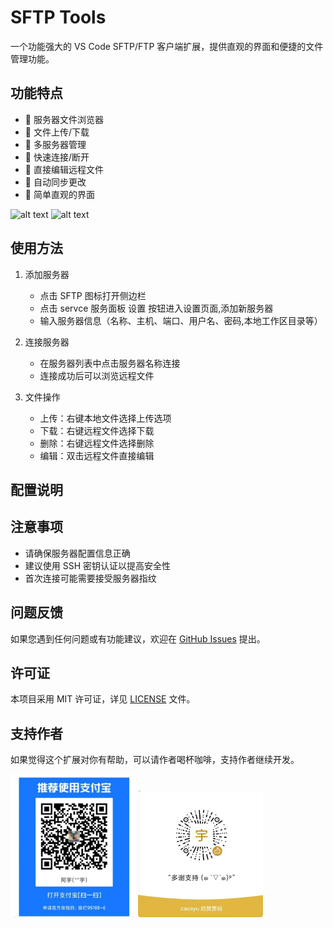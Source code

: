 # SFTP Tools

一个功能强大的 VS Code SFTP/FTP 客户端扩展，提供直观的界面和便捷的文件管理功能。

## 功能特点

- 📁 服务器文件浏览器
- 🔄 文件上传/下载
- 🔌 多服务器管理
- 🚀 快速连接/断开
- 📝 直接编辑远程文件
- 🔄 自动同步更改
- 🎯 简单直观的界面

![alt text](./media/images/setting.gif)
![alt text](./media/images/file_op.gif)

## 使用方法

1. 添加服务器
   - 点击 SFTP 图标打开侧边栏
   - 点击 servce 服务面板 设置 按钮进入设置页面,添加新服务器
   - 输入服务器信息（名称、主机、端口、用户名、密码,本地工作区目录等）

2. 连接服务器
   - 在服务器列表中点击服务器名称连接
   - 连接成功后可以浏览远程文件

3. 文件操作
   - 上传：右键本地文件选择上传选项
   - 下载：右键远程文件选择下载
   - 删除：右键远程文件选择删除
   - 编辑：双击远程文件直接编辑

## 配置说明


## 注意事项

- 请确保服务器配置信息正确
- 建议使用 SSH 密钥认证以提高安全性
- 首次连接可能需要接受服务器指纹

## 问题反馈

如果您遇到任何问题或有功能建议，欢迎在 [GitHub Issues](https://github.com/ayuayue/sftp-tools/issues) 提出。

## 许可证

本项目采用 MIT 许可证，详见 [LICENSE](LICENSE) 文件。

## 支持作者

如果觉得这个扩展对你有帮助，可以请作者喝杯咖啡，支持作者继续开发。

<img src="./media/alipay.png" alt="支付宝" width="200">

<img src="./media/wechat_pay.png" alt="微信" width="200">